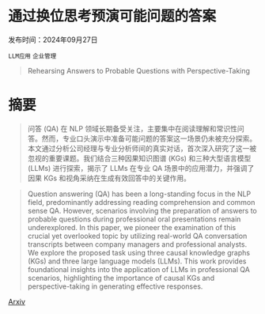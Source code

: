 # 通过换位思考预演可能问题的答案

发布时间：2024年09月27日

`LLM应用` `企业管理`

> Rehearsing Answers to Probable Questions with Perspective-Taking

# 摘要

> 问答 (QA) 在 NLP 领域长期备受关注，主要集中在阅读理解和常识性问答。然而，专业口头演示中准备可能问题的答案这一场景仍未被充分探索。本文通过分析公司经理与专业分析师间的真实对话，首次深入研究了这一被忽视的重要课题。我们结合三种因果知识图谱 (KGs) 和三种大型语言模型 (LLMs) 进行探索，揭示了 LLMs 在专业 QA 场景中的应用潜力，并强调了因果 KGs 和视角采纳在生成有效回答中的关键作用。

> Question answering (QA) has been a long-standing focus in the NLP field, predominantly addressing reading comprehension and common sense QA. However, scenarios involving the preparation of answers to probable questions during professional oral presentations remain underexplored. In this paper, we pioneer the examination of this crucial yet overlooked topic by utilizing real-world QA conversation transcripts between company managers and professional analysts. We explore the proposed task using three causal knowledge graphs (KGs) and three large language models (LLMs). This work provides foundational insights into the application of LLMs in professional QA scenarios, highlighting the importance of causal KGs and perspective-taking in generating effective responses.

[Arxiv](https://arxiv.org/abs/2409.18678)